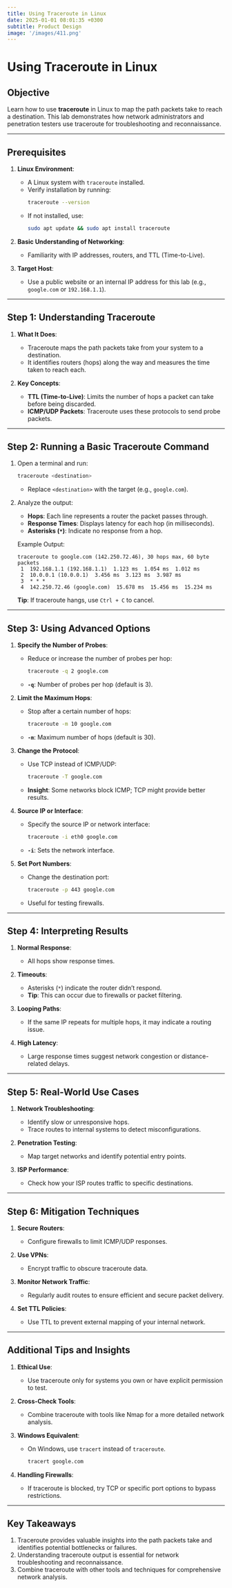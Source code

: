 ```yaml
---
title: Using Traceroute in Linux
date: 2025-01-01 08:01:35 +0300
subtitle: Product Design
image: '/images/411.png'
---
```

# Using Traceroute in Linux

## **Objective**
Learn how to use **traceroute** in Linux to map the path packets take to reach a destination. This lab demonstrates how network administrators and penetration testers use traceroute for troubleshooting and reconnaissance.

---

## **Prerequisites**
1. **Linux Environment**:
   - A Linux system with `traceroute` installed.
   - Verify installation by running:
     ```bash
     traceroute --version
     ```
   - If not installed, use:
     ```bash
     sudo apt update && sudo apt install traceroute
     ```

2. **Basic Understanding of Networking**:
   - Familiarity with IP addresses, routers, and TTL (Time-to-Live).

3. **Target Host**:
   - Use a public website or an internal IP address for this lab (e.g., `google.com` or `192.168.1.1`).

---

## **Step 1: Understanding Traceroute**
1. **What It Does**:
   - Traceroute maps the path packets take from your system to a destination.
   - It identifies routers (hops) along the way and measures the time taken to reach each.

2. **Key Concepts**:
   - **TTL (Time-to-Live)**: Limits the number of hops a packet can take before being discarded.
   - **ICMP/UDP Packets**: Traceroute uses these protocols to send probe packets.

---

## **Step 2: Running a Basic Traceroute Command**
1. Open a terminal and run:
   ```bash
   traceroute <destination>
   ```
   - Replace `<destination>` with the target (e.g., `google.com`).

2. Analyze the output:
   - **Hops**: Each line represents a router the packet passes through.
   - **Response Times**: Displays latency for each hop (in milliseconds).
   - **Asterisks (`*`)**: Indicate no response from a hop.

   Example Output:
   ```
   traceroute to google.com (142.250.72.46), 30 hops max, 60 byte packets
    1  192.168.1.1 (192.168.1.1)  1.123 ms  1.054 ms  1.012 ms
    2  10.0.0.1 (10.0.0.1)  3.456 ms  3.123 ms  3.987 ms
    3  * * *
    4  142.250.72.46 (google.com)  15.678 ms  15.456 ms  15.234 ms
   ```

   **Tip**: If traceroute hangs, use `Ctrl + C` to cancel.

---

## **Step 3: Using Advanced Options**
1. **Specify the Number of Probes**:
   - Reduce or increase the number of probes per hop:
     ```bash
     traceroute -q 2 google.com
     ```
   - **`-q`**: Number of probes per hop (default is 3).

2. **Limit the Maximum Hops**:
   - Stop after a certain number of hops:
     ```bash
     traceroute -m 10 google.com
     ```
   - **`-m`**: Maximum number of hops (default is 30).

3. **Change the Protocol**:
   - Use TCP instead of ICMP/UDP:
     ```bash
     traceroute -T google.com
     ```
   - **Insight**: Some networks block ICMP; TCP might provide better results.

4. **Source IP or Interface**:
   - Specify the source IP or network interface:
     ```bash
     traceroute -i eth0 google.com
     ```
   - **`-i`**: Sets the network interface.

5. **Set Port Numbers**:
   - Change the destination port:
     ```bash
     traceroute -p 443 google.com
     ```
   - Useful for testing firewalls.

---

## **Step 4: Interpreting Results**
1. **Normal Response**:
   - All hops show response times.

2. **Timeouts**:
   - Asterisks (`*`) indicate the router didn’t respond.
   - **Tip**: This can occur due to firewalls or packet filtering.

3. **Looping Paths**:
   - If the same IP repeats for multiple hops, it may indicate a routing issue.

4. **High Latency**:
   - Large response times suggest network congestion or distance-related delays.

---

## **Step 5: Real-World Use Cases**
1. **Network Troubleshooting**:
   - Identify slow or unresponsive hops.
   - Trace routes to internal systems to detect misconfigurations.

2. **Penetration Testing**:
   - Map target networks and identify potential entry points.

3. **ISP Performance**:
   - Check how your ISP routes traffic to specific destinations.

---

## **Step 6: Mitigation Techniques**
1. **Secure Routers**:
   - Configure firewalls to limit ICMP/UDP responses.

2. **Use VPNs**:
   - Encrypt traffic to obscure traceroute data.

3. **Monitor Network Traffic**:
   - Regularly audit routes to ensure efficient and secure packet delivery.

4. **Set TTL Policies**:
   - Use TTL to prevent external mapping of your internal network.

---

## **Additional Tips and Insights**
1. **Ethical Use**:
   - Use traceroute only for systems you own or have explicit permission to test.

2. **Cross-Check Tools**:
   - Combine traceroute with tools like Nmap for a more detailed network analysis.

3. **Windows Equivalent**:
   - On Windows, use `tracert` instead of `traceroute`.
     ```cmd
     tracert google.com
     ```

4. **Handling Firewalls**:
   - If traceroute is blocked, try TCP or specific port options to bypass restrictions.

---

## **Key Takeaways**
1. Traceroute provides valuable insights into the path packets take and identifies potential bottlenecks or failures.
2. Understanding traceroute output is essential for network troubleshooting and reconnaissance.
3. Combine traceroute with other tools and techniques for comprehensive network analysis.
